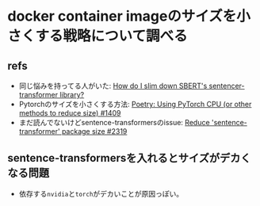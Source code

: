 # docker container imageのサイズを小さくする戦略について調べる

## refs

- 同じ悩みを持ってる人がいた: [How do I slim down SBERT's sentencer-transformer library?](https://stackoverflow.com/questions/77205123/how-do-i-slim-down-sberts-sentencer-transformer-library)
- Pytorchのサイズを小さくする方法: [Poetry: Using PyTorch CPU (or other methods to reduce size) #1409](https://github.com/UKPLab/sentence-transformers/issues/1409)
- まだ読んでないけどsentence-transformersのissue: [Reduce 'sentence-transformer' package size #2319](https://github.com/UKPLab/sentence-transformers/issues/2319)

## sentence-transformersを入れるとサイズがデカくなる問題

- 依存する`nvidia`と`torch`がデカいことが原因っぽい。
